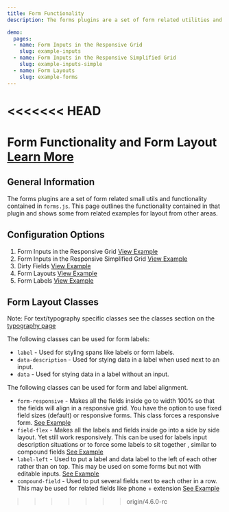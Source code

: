 ```yaml
---
title: Form Functionality
description: The forms plugins are a set of form related utilities and functionality contained in `forms.js`. This page outlines the functionality contained in that plugin and shows some from related examples for layout from other areas.

demo:
  pages:
  - name: Form Inputs in the Responsive Grid
    slug: example-inputs
  - name: Form Inputs in the Responsive Simplified Grid
    slug: example-inputs-simple
  - name: Form Layouts
    slug: example-forms
---
```


<<<<<<< HEAD
=======
# Form Functionality and Form Layout  [Learn More](#)

## General Information

The forms plugins are a set of form related small utils and functionality contained in `forms.js`. This page outlines the functionality contained in that plugin and shows some from related examples for layout from other areas.

## Configuration Options

1. Form Inputs in the Responsive Grid [View Example]( ../components/form/example-inputs)
2. Form Inputs in the Responsive Simplified Grid [View Example]( ../components/form/example-inputs-simple)
3. Dirty Fields [View Example](#)
4. Form Layouts [View Example]( ../components/form/example-forms)
5. Form Labels [View Example]( ../components/form/example-labels)

## Form Layout Classes

Note: For text/typography specific classes see the classes section on the [typography page]( ../components/typography)

The following classes can be used for form labels:

* `label` - Used for styling spans like labels or form labels.
* `data-description` - Used for stying data in a label when used next to an input.
* `data` - Used for stying data in a label without an input.

The following classes can be used for form and label alignment.

* `form-responsive` -  Makes all the fields inside go to width 100% so that the fields will align in a responsive grid. You have the option to use fixed field sizes (default) or responsive forms. This class forces a responsive form. [See Example]( ../components/form/example-inputs)
* `field-flex` -  Makes all the labels and fields inside go into a side by side layout. Yet still work responsively. This can be used for labels input description situations or to force some labels to sit together , similar to compound fields [See Example]( ../components/form/example-labels)
* `label-left` - Used to put a label and data label to the left of each other rather than on top. This may be used on some forms but not with editable inputs. [See Example]( ../components/form/example-labels)
* `compound-field` - Used to put several fields next to each other in a row. This may be used for related fields like phone + extension [See Example]( ../components/form/example-forms)
>>>>>>> origin/4.6.0-rc
